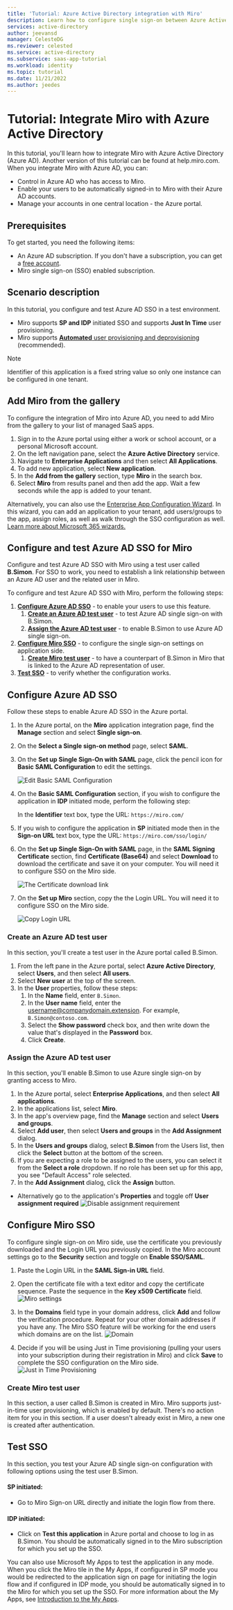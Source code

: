 ```yaml
---
title: 'Tutorial: Azure Active Directory integration with Miro'
description: Learn how to configure single sign-on between Azure Active Directory and Miro.
services: active-directory
author: jeevansd
manager: CelesteDG
ms.reviewer: celested
ms.service: active-directory
ms.subservice: saas-app-tutorial
ms.workload: identity
ms.topic: tutorial
ms.date: 11/21/2022
ms.author: jeedes
---
```


# Tutorial: Integrate Miro with Azure Active Directory

In this tutorial, you'll learn how to integrate Miro with Azure Active Directory (Azure AD). Another version of this tutorial can be found at help.miro.com. When you integrate Miro with Azure AD, you can:

* Control in Azure AD who has access to Miro.
* Enable your users to be automatically signed-in to Miro with their Azure AD accounts.
* Manage your accounts in one central location - the Azure portal.

## Prerequisites

To get started, you need the following items:

* An Azure AD subscription. If you don't have a subscription, you can get a [free account](https://azure.microsoft.com/free/).
* Miro single sign-on (SSO) enabled subscription.

## Scenario description

In this tutorial, you configure and test Azure AD SSO in a test environment. 
* Miro supports **SP and IDP** initiated SSO and supports **Just In Time** user provisioning.
* Miro supports [**Automated** user provisioning and deprovisioning](miro-provisioning-tutorial.md) (recommended).

> [!NOTE]
> Identifier of this application is a fixed string value so only one instance can be configured in one tenant.

## Add Miro from the gallery

To configure the integration of Miro into Azure AD, you need to add Miro from the gallery to your list of managed SaaS apps.

1. Sign in to the Azure portal using either a work or school account, or a personal Microsoft account.
1. On the left navigation pane, select the **Azure Active Directory** service.
1. Navigate to **Enterprise Applications** and then select **All Applications**.
1. To add new application, select **New application**.
1. In the **Add from the gallery** section, type **Miro** in the search box.
1. Select **Miro** from results panel and then add the app. Wait a few seconds while the app is added to your tenant.

 Alternatively, you can also use the [Enterprise App Configuration Wizard](https://portal.office.com/AdminPortal/home?Q=Docs#/azureadappintegration). In this wizard, you can add an application to your tenant, add users/groups to the app, assign roles, as well as walk through the SSO configuration as well. [Learn more about Microsoft 365 wizards.](/microsoft-365/admin/misc/azure-ad-setup-guides)

## Configure and test Azure AD SSO for Miro

Configure and test Azure AD SSO with Miro using a test user called **B.Simon**. For SSO to work, you need to establish a link relationship between an Azure AD user and the related user in Miro.

To configure and test Azure AD SSO with Miro, perform the following steps:

1. **[Configure Azure AD SSO](#configure-azure-ad-sso)** - to enable your users to use this feature.
    1. **[Create an Azure AD test user](#create-an-azure-ad-test-user)** - to test Azure AD single sign-on with B.Simon.
    1. **[Assign the Azure AD test user](#assign-the-azure-ad-test-user)** - to enable B.Simon to use Azure AD single sign-on.
1. **[Configure Miro SSO](#configure-miro-sso)** - to configure the single sign-on settings on application side.
    1. **[Create Miro test user](#create-miro-test-user)** - to have a counterpart of B.Simon in Miro that is linked to the Azure AD representation of user.
1. **[Test SSO](#test-sso)** - to verify whether the configuration works.

## Configure Azure AD SSO

Follow these steps to enable Azure AD SSO in the Azure portal.

1. In the Azure portal, on the **Miro** application integration page, find the **Manage** section and select **Single sign-on**.
1. On the **Select a Single sign-on method** page, select **SAML**.
1. On the **Set up Single Sign-On with SAML** page, click the pencil icon for **Basic SAML Configuration** to edit the settings.

   ![Edit Basic SAML Configuration](common/edit-urls.png)

4. On the **Basic SAML Configuration** section, if you wish to configure the application in **IDP** initiated mode, perform the following step:

    In the **Identifier** text box, type the URL:
    `https://miro.com/`

5. If you wish to configure the application in **SP** initiated mode then in the **Sign-on URL** text box, type the URL:
    `https://miro.com/sso/login/`

1. On the **Set up Single Sign-On with SAML** page, in the **SAML Signing Certificate** section, find **Certificate (Base64)** and select **Download** to download the certificate and save it on your computer. You will need it to configure SSO on the Miro side.

   ![The Certificate download link](common/certificatebase64.png "The Certificate download link")

1. On the **Set up Miro** section, copy the the Login URL. You will need it to configure SSO on the Miro side.

   ![Copy Login URL](./media/miro-tutorial/login.png "Copy Login URL")

### Create an Azure AD test user

In this section, you'll create a test user in the Azure portal called B.Simon.

1. From the left pane in the Azure portal, select **Azure Active Directory**, select **Users**, and then select **All users**.
1. Select **New user** at the top of the screen.
1. In the **User** properties, follow these steps:
   1. In the **Name** field, enter `B.Simon`.  
   1. In the **User name** field, enter the username@companydomain.extension. For example, `B.Simon@contoso.com`.
   1. Select the **Show password** check box, and then write down the value that's displayed in the **Password** box.
   1. Click **Create**.

### Assign the Azure AD test user

In this section, you'll enable B.Simon to use Azure single sign-on by granting access to Miro.

1. In the Azure portal, select **Enterprise Applications**, and then select **All applications**.
1. In the applications list, select **Miro**.
1. In the app's overview page, find the **Manage** section and select **Users and groups**.
1. Select **Add user**, then select **Users and groups** in the **Add Assignment** dialog.
1. In the **Users and groups** dialog, select **B.Simon** from the Users list, then click the **Select** button at the bottom of the screen.
1. If you are expecting a role to be assigned to the users, you can select it from the **Select a role** dropdown. If no role has been set up for this app, you see "Default Access" role selected.
1. In the **Add Assignment** dialog, click the **Assign** button.

* Alternatively go to the application's **Properties** and toggle off **User assignment required**
![Disable assignment requirement](./media/miro-tutorial/properties.png "Disable assignment requirement")

## Configure Miro SSO

To configure single sign-on on Miro side, use the certificate you previously downloaded and the Login URL you previously copied. In the Miro account settings go to the **Security** section and toggle on **Enable SSO/SAML**. 

1. Paste the Login URL in the **SAML Sign-in URL** field.
1. Open the certificate file with a text editor and copy the certificate sequence. Paste the sequence in the **Key x509 Certificate** field.
![Miro settings](./media/miro-tutorial/security.png "Miro settings")

1. In the **Domains** field type in your domain address, click **Add** and follow the verification procedure. Repeat for your other domain addresses if you have any. The Miro SSO feature will be working for the end users which domains are on the list. 
![Domain](./media/miro-tutorial/add-domain.png "Domain")

1. Decide if you will be using Just in Time provisioning (pulling your users into your subscription during their registration in Miro) and click **Save** to complete the SSO configuration on the Miro side.
![Just in Time Provisioning](./media/miro-tutorial/save-configuration.png "Just in Time Provisioning") 

### Create Miro test user

In this section, a user called B.Simon is created in Miro. Miro supports just-in-time user provisioning, which is enabled by default. There's no action item for you in this section. If a user doesn't already exist in Miro, a new one is created after authentication.

## Test SSO

In this section, you test your Azure AD single sign-on configuration with following options using the test user B.Simon. 

#### SP initiated:

* Go to Miro Sign-on URL directly and initiate the login flow from there.

#### IDP initiated:

* Click on **Test this application** in Azure portal and choose to log in as B.Simon. You should be automatically signed in to the Miro subscription for which you set up the SSO. 

You can also use Microsoft My Apps to test the application in any mode. When you click the Miro tile in the My Apps, if configured in SP mode you would be redirected to the application sign on page for initiating the login flow and if configured in IDP mode, you should be automatically signed in to the Miro for which you set up the SSO. For more information about the My Apps, see [Introduction to the My Apps](https://support.microsoft.com/account-billing/sign-in-and-start-apps-from-the-my-apps-portal-2f3b1bae-0e5a-4a86-a33e-876fbd2a4510).